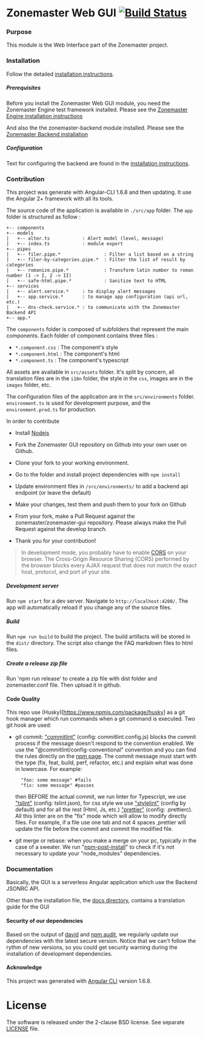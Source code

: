 Zonemaster Web GUI [![Build Status](https://travis-ci.org/zonemaster/zonemaster-gui.svg?branch=master)](https://travis-ci.org/zonemaster/zonemaster-gui)
==========

### Purpose
This module is the Web Interface part of the Zonemaster project. 

### Installation

Follow the detailed [installation instructions](docs/Installation.md).

##### Prerequisites
Before you install the Zonemaster Web GUI module, you need the
Zonemaster Engine test framework installed. Please see the
[Zonemaster Engine installation instructions](https://github.com/zonemaster/zonemaster-engine/blob/master/docs/Installation.md)

And also the the zonemaster-backend module installed. Please see the [Zonemaster
Backend installation](https://github.com/zonemaster/zonemaster-backend/blob/master/docs/Installation.md)


##### Configuration 

Text for configuring the backend are found in the [installation
instructions](docs/Installation.md).


### Contribution

This project was generate with Angular-CLI 1.6.8 and then updating.
It use the Angular 2+ framework with all its tools.

The source code of the application is available in ``./src/app`` folder.
The ``app`` folder is structured as follow : 
```
+-- components
+-- models
|   +-- alter.ts            : Alert model (level, message)
|   +-- index.ts            : module export
+-- pipes
|   +-- filer.pipe.*                : Filter a list based on a string
|   +-- filer-by-categories.pipe.*  : Filter the list of result by categories
|   +-- romanize.pipe.*             : Transform latin number to roman number (1 -> I, 2 -> II)
|   +-- safe-html.pipe.*            : Sanitize text to HTML
+-- services
|   +-- alert.service.*     : to display alert messages
|   +-- app.service.*       : to manage app configuration (api url, etc.)
|   +-- dns-check.service.* : to communicate with the Zonemaster Backend API 
+-- app.*
```

The ``components`` folder is composed of subfolders that represent the main components.
Each folder of component contains three files :
  - ``*.component.css``       : The component's style 
  - ``*.component.html``      : The component's html 
  - ``*.component.ts``      : The component's typescript 
    
All assets are available in ``src/assets`` folder. 
It's split by concern, all translation files are in the ``i18n`` folder, the style in the ``css``, 
images are in the ``images`` folder, etc.

The configuration files of the application are in the `src/environments` folder.
`environment.ts` is used for development purpose, and the `environment.prod.ts` for production.
    
In order to contribute
* Install [Nodejs](https://nodejs.org) 
* Fork the Zonemaster GUI repository on Github into your own user on Github.
* Clone your fork to your working environment.
* Go to the folder and install project dependencies with `npm install`
* Update environment files in `/src/environments/` to add a backend api endpoint (or leave the default)
* Make your changes, test them and push them to your fork on Github
* From your fork, make a Pull Request against the zonemaster/zonemaster-gui repository. 
Please always make the Pull Request against the develop branch.
    
* Thank you for your contribution!

> In development mode, you probably have to enable [CORS](https://developer.mozilla.org/en-US/docs/Web/HTTP/CORS) on your browser.
> The Cross-Origin Resource Sharing (CORS) performed by the browser blocks every AJAX request that does not match the exact host, protocol, and port of your site.

##### Development server
Run `npm start` for a dev server. Navigate to `http://localhost:4200/`. The app will automatically reload if you change any of the source files.

##### Build
Run `npm run build` to build the project. The build artifacts will be stored in the `dist/` directory.
The script also change the FAQ markdown files to html files.

##### Create a release zip file
Run 'npm run release' to create a zip file with dist folder and zonemaster.conf file. Then upload it in github.

#### Code Quality
This repo use (Husky)[https://www.npmjs.com/package/husky] as a git hook manager which run commands when a git command is executed. 
Two git hook are used:
  - git commit: ["commitlint"](https://www.npmjs.com/package/@commitlint/cli) (config: commitlint.config.js) blocks the commit process if the message doesn't respond to the convention enabled.
    We use the "@commitlint/config-conventional" convention and you can find the rules directly on the [npm page](https://www.npmjs.com/package/@commitlint/config-conventional).
    The commit message must start with the type (fix, feat, build, perf, refactor, etc.) and explain what was done in lowercase.
    For example: 
    ```
      "foo: some message" #fails 
      "fix: some message" #passes 
    ```

    then BEFORE the actual commit, we run linter for Typescript, we use ["tslint"](https://www.npmjs.com/package/tslint) (config: tslint.json), for css style we use ["stylelint"](https://www.npmjs.com/package/stylelint) (config by default) and for all the rest (Html, Js, etc.) ["prettier"](https://www.npmjs.com/package/prettier) (config: .prettierc). All this linter are on the "fix" mode which will allow to modify directly files.
    For example, if a file use one tab and not 4 spaces ,prettier will update the file before the commit and commit the modified file.

   - git merge or rebase: when you make a merge on your pc, typically in the case of a sweater. 
	  We run "[npm-post-install](https://www.npmjs.com/package/post-npm-install)" to check if it's not necessary to update your "node_modules" dependencies.
   
### Documentation

Basically, the GUI is a serverless Angular application which use the Backend JSONRC API.

Other than the installation file, the [docs directory](docs/), contains a translation guide for the GUI

#### Security of our dependencies
Based on the output of [david](https://david-dm.org/) and [npm audit](https://docs.npmjs.com/cli/audit), we regularly
update our dependencies with the latest secure version. Notice that we can't follow the rythm of new versions, so you could 
get security warning during the installation of development dependencies.

#### Acknowledge
This project was generated with [Angular CLI](https://github.com/angular/angular-cli) version 1.6.8.

License
=======

The software is released under the 2-clause BSD license. See separate
[LICENSE](LICENSE) file.



